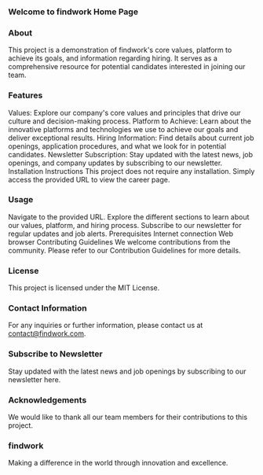 
### Welcome to findwork Home Page

### About
This project is a demonstration of findwork's core values, platform to achieve its goals, and information regarding hiring. It serves as a comprehensive resource for potential candidates interested in joining our team.

### Features
Values: Explore our company's core values and principles that drive our culture and decision-making process.
Platform to Achieve: Learn about the innovative platforms and technologies we use to achieve our goals and deliver exceptional results.
Hiring Information: Find details about current job openings, application procedures, and what we look for in potential candidates.
Newsletter Subscription: Stay updated with the latest news, job openings, and company updates by subscribing to our newsletter.
Installation Instructions
This project does not require any installation. Simply access the provided URL to view the career page.

### Usage
Navigate to the provided URL.
Explore the different sections to learn about our values, platform, and hiring process.
Subscribe to our newsletter for regular updates and job alerts.
Prerequisites
Internet connection
Web browser
Contributing Guidelines
We welcome contributions from the community. Please refer to our Contribution Guidelines for more details.

### License
This project is licensed under the MIT License.

### Contact Information
For any inquiries or further information, please contact us at contact@findwork.com.

### Subscribe to Newsletter
Stay updated with the latest news and job openings by subscribing to our newsletter here.

### Acknowledgements
We would like to thank all our team members for their contributions to this project.

### findwork
Making a difference in the world through innovation and excellence.